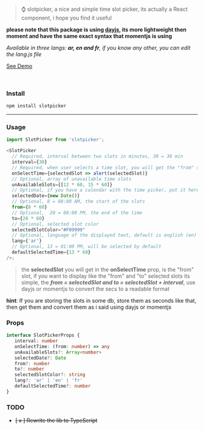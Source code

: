 > ⌚ slotpicker, a nice and simple time slot picker, its actually a React component, i hope you find it useful

**please note that this package is using [dayjs](https://github.com/iamkun/dayjs), its more lightweight then moment and have the same exact syntax that momentjs is using**

_Available in three langs: **ar, en and fr**, if you know any other, you can edit the lang.js file_

[See Demo](https://rc-slotpicker.netlify.app)

<br />

### Install

```bash
npm install slotpicker
```

<hr />

### Usage

```javascript
import SlotPicker from 'slotpicker';

<SlotPicker
  // Required, interval between two slots in minutes, 30 = 30 min
  interval={30}
  // Required, when user selects a time slot, you will get the "from" selected value in secs
  onSelectTime={selectedSlot => alert(selectedSlot)}
  // Optional, array of unavailable time slots
  unAvailableSlots={[12 * 60, 15 * 60]}
  // Optional, if you have a calendar with the time picker, put it here
  selectedDate={new Date()}
  // Optional, 8 = 08:00 AM, the start of the slots
  from={8 * 60}
  // Optional,  20 = 08:00 PM, the end of the time
  to={20 * 60}
  // Optional, selected slot color
  selectedSlotColor="#F09999"
  // Optional, language of the displayed text, default is english (en)
  lang={'ar'}
  // Optional, 13 = 01:00 PM, will be selected by default
  defaultSelectedTime={13 * 60}
/>;
```

> the **selectedSlot** you will get in the **onSelectTime** prop, is the "from" slot, if you want to display like the "from" and "to" selected slots its simple, the **_from = selectedSlot and to = selectedSlot + interval_**, use dayjs or momentjs to convert the secs to a readable format

**hint**: If you are storing the slots in some db, store them as seconds like that, then get them and convert them as i said using dayjs or momentjs

### Props

```ts
interface SlotPickerProps {
   interval: number
   onSelectTime: (from: number) => any
   unAvailableSlots?: Array<number>
   selectedDate?: Date
   from?: number
   to?: number
   selectedSlotColor?: string
   lang?: 'ar' | 'en' | 'fr'
   defaultSelectedTime?: number
}
```

### TODO

- ~~[ x ] Rewrite the lib to TypeScript~~
